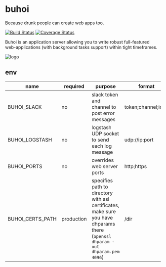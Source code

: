 # buhoi

Because drunk people can create web apps too.

[![Build Status](https://travis-ci.org/titarenko/buhoi.svg?branch=master)](https://travis-ci.org/titarenko/buhoi)
[![Coverage Status](https://coveralls.io/repos/github/titarenko/buhoi/badge.svg?branch=master)](https://coveralls.io/github/titarenko/buhoi?branch=master)

Buhoi is an application server allowing you to write robust full-featured web-applications (with background tasks support) within tight timeframes.

![logo](https://i0.wp.com/eduncovered.com/wp-content/uploads/2014/01/simpsons-bender-drunk.jpg)

## env

| name | required | purpose | format | example |
| --- | --- | --- | --- | --- |
| BUHOI_SLACK | no | slack token and channel to post error messages | token;channel;icon | xoxb-...;alerts;:hideyourpain: |
| BUHOI_LOGSTASH | no | logstash UDP socket to send each log message | udp://ip:port | udp://192.168.1.10:5000 |
| BUHOI_PORTS | no | overrides web server ports | http;https | 3000;3001 |
| BUHOI_CERTS_PATH | production | specifies path to directory with ssl certificates, make sure you have dhparams there (`openssl dhparam -out dhparam.pem 4096`) | /dir | /var/lib/letsencrypt/my.site.com |
